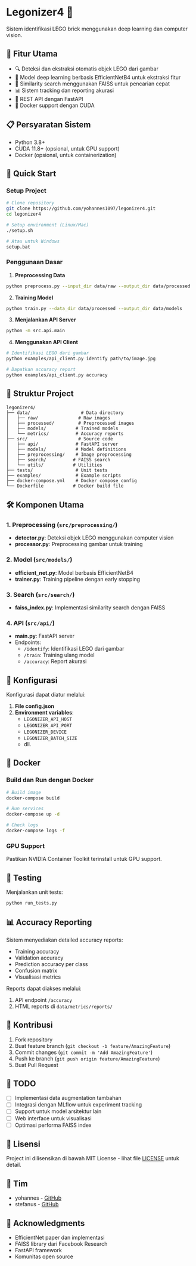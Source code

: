 # Legonizer4 🧱

Sistem identifikasi LEGO brick menggunakan deep learning dan computer vision.

## 🌟 Fitur Utama

- 🔍 Deteksi dan ekstraksi otomatis objek LEGO dari gambar
- 🧠 Model deep learning berbasis EfficientNetB4 untuk ekstraksi fitur
- 🔎 Similarity search menggunakan FAISS untuk pencarian cepat
- 📊 Sistem tracking dan reporting akurasi
- 🚀 REST API dengan FastAPI
- 🐳 Docker support dengan CUDA

## 📋 Persyaratan Sistem

- Python 3.8+
- CUDA 11.8+ (opsional, untuk GPU support)
- Docker (opsional, untuk containerization)

## 🚀 Quick Start

### Setup Project

```bash
# Clone repository
git clone https://github.com/yohannes1097/legonizer4.git
cd legonizer4

# Setup environment (Linux/Mac)
./setup.sh

# Atau untuk Windows
setup.bat
```

### Penggunaan Dasar

1. **Preprocessing Data**
```bash
python preprocess.py --input_dir data/raw --output_dir data/processed
```

2. **Training Model**
```bash
python train.py --data_dir data/processed --output_dir data/models
```

3. **Menjalankan API Server**
```bash
python -m src.api.main
```

4. **Menggunakan API Client**
```bash
# Identifikasi LEGO dari gambar
python examples/api_client.py identify path/to/image.jpg

# Dapatkan accuracy report
python examples/api_client.py accuracy
```

## 📁 Struktur Project

```
legonizer4/
├── data/                   # Data directory
│   ├── raw/               # Raw images
│   ├── processed/         # Preprocessed images
│   ├── models/           # Trained models
│   └── metrics/          # Accuracy reports
├── src/                   # Source code
│   ├── api/              # FastAPI server
│   ├── models/           # Model definitions
│   ├── preprocessing/    # Image preprocessing
│   ├── search/          # FAISS search
│   └── utils/           # Utilities
├── tests/                # Unit tests
├── examples/             # Example scripts
├── docker-compose.yml    # Docker compose config
└── Dockerfile           # Docker build file
```

## 🛠️ Komponen Utama

### 1. Preprocessing (`src/preprocessing/`)

- **detector.py**: Deteksi objek LEGO menggunakan computer vision
- **processor.py**: Preprocessing gambar untuk training

### 2. Model (`src/models/`)

- **efficient_net.py**: Model berbasis EfficientNetB4
- **trainer.py**: Training pipeline dengan early stopping

### 3. Search (`src/search/`)

- **faiss_index.py**: Implementasi similarity search dengan FAISS

### 4. API (`src/api/`)

- **main.py**: FastAPI server
- Endpoints:
  - `/identify`: Identifikasi LEGO dari gambar
  - `/train`: Training ulang model
  - `/accuracy`: Report akurasi

## 🔧 Konfigurasi

Konfigurasi dapat diatur melalui:

1. **File config.json**
2. **Environment variables**:
   - `LEGONIZER_API_HOST`
   - `LEGONIZER_API_PORT`
   - `LEGONIZER_DEVICE`
   - `LEGONIZER_BATCH_SIZE`
   - dll.

## 🐳 Docker

### Build dan Run dengan Docker

```bash
# Build image
docker-compose build

# Run services
docker-compose up -d

# Check logs
docker-compose logs -f
```

### GPU Support

Pastikan NVIDIA Container Toolkit terinstall untuk GPU support.

## 🧪 Testing

Menjalankan unit tests:

```bash
python run_tests.py
```

## 📊 Accuracy Reporting

Sistem menyediakan detailed accuracy reports:

- Training accuracy
- Validation accuracy
- Prediction accuracy per class
- Confusion matrix
- Visualisasi metrics

Reports dapat diakses melalui:
1. API endpoint `/accuracy`
2. HTML reports di `data/metrics/reports/`

## 🤝 Kontribusi

1. Fork repository
2. Buat feature branch (`git checkout -b feature/AmazingFeature`)
3. Commit changes (`git commit -m 'Add AmazingFeature'`)
4. Push ke branch (`git push origin feature/AmazingFeature`)
5. Buat Pull Request

## 📝 TODO

- [ ] Implementasi data augmentation tambahan
- [ ] Integrasi dengan MLflow untuk experiment tracking
- [ ] Support untuk model arsitektur lain
- [ ] Web interface untuk visualisasi
- [ ] Optimasi performa FAISS index

## 📄 Lisensi

Project ini dilisensikan di bawah MIT License - lihat file [LICENSE](LICENSE) untuk detail.

## 👥 Tim

- yohannes - [GitHub](https://github.com/yohannes1097)
- stefanus - [GitHub](https://github.com/fatbear2010)

## 🙏 Acknowledgments

- EfficientNet paper dan implementasi
- FAISS library dari Facebook Research
- FastAPI framework
- Komunitas open source

